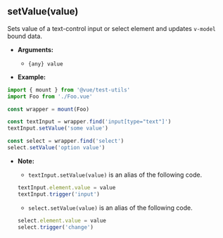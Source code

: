 ## setValue(value)

Sets value of a text-control input or select element and updates `v-model` bound data.

- **Arguments:**
  - `{any} value`

- **Example:**

```js
import { mount } from '@vue/test-utils'
import Foo from './Foo.vue'

const wrapper = mount(Foo)

const textInput = wrapper.find('input[type="text"]')
textInput.setValue('some value')

const select = wrapper.find('select')
select.setValue('option value')
```

- **Note:**

  - `textInput.setValue(value)` is an alias of the following code.

  ```js
  textInput.element.value = value
  textInput.trigger('input')
  ```

  - `select.setValue(value)` is an alias of the following code.

  ```js
  select.element.value = value
  select.trigger('change')
  ```
